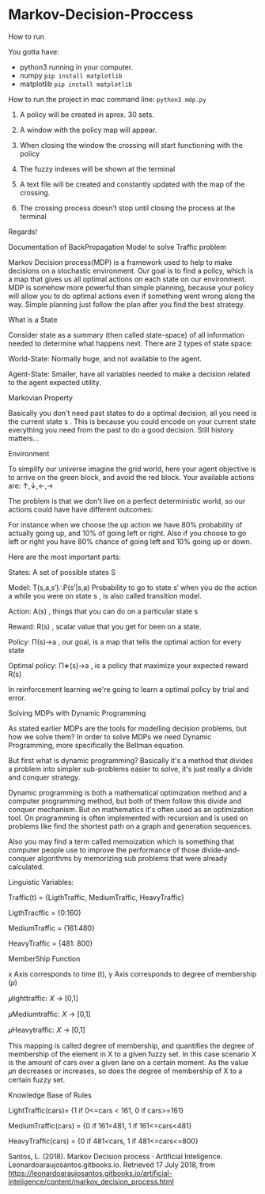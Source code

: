 # Markov-Decision-Proccess

How to run

You gotta have: 
- python3 running in your computer.
- numpy ```pip install matplotlib```
- matplotlib ```pip install matplotlib```

How to run the project in mac command line: ```python3 mdp.py```

1. A policy will be created in aprox. 30 sets.

2. A window with the policy map will appear.

3. When closing the window the crossing will start functioning with the policy

4. The fuzzy indexes will be shown at the terminal

5. A text file will be created and constantly updated with the map of the crossing.

6. The crossing process doesn’t stop until closing the process at the terminal

Regards! 

Documentation of BackPropagation Model to solve Traffic problem

Markov Decision process(MDP) is a framework used to help to make decisions on a stochastic environment. Our goal is to find a policy, which is a map that gives us all optimal actions on each state on our environment.
MDP is somehow more powerful than simple planning, because your policy will allow you to do optimal actions even if something went wrong along the way. Simple planning just follow the plan after you find the best strategy.

What is a State

Consider state as a summary (then called state-space) of all information needed to determine what happens next. There are 2 types of state space:

World-State: Normally huge, and not available to the agent.

Agent-State: Smaller, have all variables needed to make a decision related to the agent expected utility.

Markovian Property

Basically you don't need past states to do a optimal decision, all you need is the current state  s . This is because you could encode on your current state everything you need from the past to do a good decision. Still history matters...

Environment

To simplify our universe imagine the grid world, here your agent objective is to arrive on the green block, and avoid the red block. Your available actions are:  ↑,↓,←,→

The problem is that we don't live on a perfect deterministic world, so our actions could have have different outcomes:

For instance when we choose the up action we have 80% probability of actually going up, and 10% of going left or right. Also if you choose to go left or right you have 80% chance of going left and 10% going up or down.

Here are the most important parts:

States: A set of possible states  S 

Model:  T(s,a,s′)∴P(s′|s,a)  Probability to go to state  s′  when you do the action  a  while you were on state  s , is also called transition model.

Action:  A(s) , things that you can do on a particular state  s 

Reward:  R(s) , scalar value that you get for been on a state.

Policy:  Π(s)→a , our goal, is a map that tells the optimal action for every state

Optimal policy:  Π∗(s)→a , is a policy that maximize your expected reward  R(s) 

In reinforcement learning we're going to learn a optimal policy by trial and error.

Solving MDPs with Dynamic Programming

As stated earlier MDPs are the tools for modelling decision problems, but how we solve them? In order to solve MDPs we need Dynamic Programming, more specifically the Bellman equation.

But first what is dynamic programming? Basically it's a method that divides a problem into simpler sub-problems easier to solve, it's just really a divide and conquer strategy.

Dynamic programming is both a mathematical optimization method and a computer programming method, but both of them follow this divide and conquer mechanism. But on mathematics it's often used as an optimization tool. On programming is often implemented with recursion and is used on problems like find the shortest path on a graph and generation sequences.

Also you may find a term called memoization which is something that computer people use to improve the performance of those divide-and-conquer algorithms by memorizing sub problems that were already calculated.

Linguistic Variables:

Traffic(t) = {LigthTraffic, MediumTraffic, HeavyTraffic}

LigthTracffic = {0:160}

MediumTraffic = {161:480}

HeavyTraffic = {481: 800}


MemberShip Function 

x Axis corresponds to time (t), y Axis corresponds to degree of membership (𝜇)

𝜇lighttraffic: 𝑋 → [0,1]

𝜇Mediumtraffic: 𝑋 → [0,1]

𝜇Heavytraffic: 𝑋 → [0,1]

This mapping is called degree of membership, and quantifies the degree of membership of the element in X to a given fuzzy set. In this case scenario X is the amount of cars over a given lane on a certain moment. As the value 𝜇n decreases or increases, so does the degree of membership of X to a certain fuzzy set.

Knowledge Base of Rules

LightTraffic(cars)= {1  if 0<=cars < 161, 0 if cars>=161}

MediumTraffic(cars) = {0 if 161<cars>=481, 1 if 161<=cars<481}
  
HeavyTraffic(cars) = {0 if 481<cars, 1 if 481<=cars<=800}

Santos, L. (2018). Markov Decision process · Artificial Inteligence. Leonardoaraujosantos.gitbooks.io. Retrieved 17 July 2018, from https://leonardoaraujosantos.gitbooks.io/artificial-inteligence/content/markov_decision_process.html
